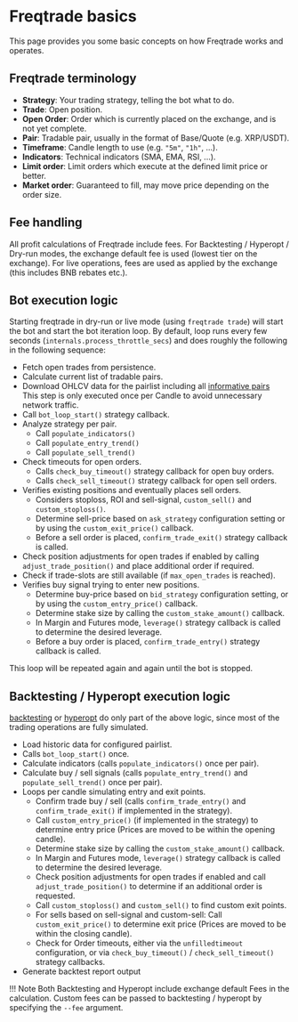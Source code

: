 # Freqtrade basics

This page provides you some basic concepts on how Freqtrade works and operates.

## Freqtrade terminology

* **Strategy**: Your trading strategy, telling the bot what to do.
* **Trade**: Open position.
* **Open Order**: Order which is currently placed on the exchange, and is not yet complete.
* **Pair**: Tradable pair, usually in the format of Base/Quote (e.g. XRP/USDT).
* **Timeframe**: Candle length to use (e.g. `"5m"`, `"1h"`, ...).
* **Indicators**: Technical indicators (SMA, EMA, RSI, ...).
* **Limit order**: Limit orders which execute at the defined limit price or better.
* **Market order**: Guaranteed to fill, may move price depending on the order size.

## Fee handling

All profit calculations of Freqtrade include fees. For Backtesting / Hyperopt / Dry-run modes, the exchange default fee is used (lowest tier on the exchange). For live operations, fees are used as applied by the exchange (this includes BNB rebates etc.).

## Bot execution logic

Starting freqtrade in dry-run or live mode (using `freqtrade trade`) will start the bot and start the bot iteration loop.
By default, loop runs every few seconds (`internals.process_throttle_secs`) and does roughly the following in the following sequence:

* Fetch open trades from persistence.
* Calculate current list of tradable pairs.
* Download OHLCV data for the pairlist including all [informative pairs](strategy-customization.md#get-data-for-non-tradeable-pairs)  
  This step is only executed once per Candle to avoid unnecessary network traffic.
* Call `bot_loop_start()` strategy callback.
* Analyze strategy per pair.
  * Call `populate_indicators()`
  * Call `populate_entry_trend()`
  * Call `populate_sell_trend()`
* Check timeouts for open orders.
  * Calls `check_buy_timeout()` strategy callback for open buy orders.
  * Calls `check_sell_timeout()` strategy callback for open sell orders.
* Verifies existing positions and eventually places sell orders.
  * Considers stoploss, ROI and sell-signal, `custom_sell()` and `custom_stoploss()`.
  * Determine sell-price based on `ask_strategy` configuration setting or by using the `custom_exit_price()` callback.
  * Before a sell order is placed, `confirm_trade_exit()` strategy callback is called.
* Check position adjustments for open trades if enabled by calling `adjust_trade_position()` and place additional order if required.
* Check if trade-slots are still available (if `max_open_trades` is reached).
* Verifies buy signal trying to enter new positions.
  * Determine buy-price based on `bid_strategy` configuration setting, or by using the `custom_entry_price()` callback.
  * Determine stake size by calling the `custom_stake_amount()` callback.
  * In Margin and Futures mode, `leverage()` strategy callback is called to determine the desired leverage.
  * Before a buy order is placed, `confirm_trade_entry()` strategy callback is called.

This loop will be repeated again and again until the bot is stopped.

## Backtesting / Hyperopt execution logic

[backtesting](backtesting.md) or [hyperopt](hyperopt.md) do only part of the above logic, since most of the trading operations are fully simulated.

* Load historic data for configured pairlist.
* Calls `bot_loop_start()` once.
* Calculate indicators (calls `populate_indicators()` once per pair).
* Calculate buy / sell signals (calls `populate_entry_trend()` and `populate_sell_trend()` once per pair).
* Loops per candle simulating entry and exit points.
  * Confirm trade buy / sell (calls `confirm_trade_entry()` and `confirm_trade_exit()` if implemented in the strategy).
  * Call `custom_entry_price()` (if implemented in the strategy) to determine entry price (Prices are moved to be within the opening candle).
  * Determine stake size by calling the `custom_stake_amount()` callback.
  * In Margin and Futures mode, `leverage()` strategy callback is called to determine the desired leverage.
  * Check position adjustments for open trades if enabled and call `adjust_trade_position()` to determine if an additional order is requested.
  * Call `custom_stoploss()` and `custom_sell()` to find custom exit points.
  * For sells based on sell-signal and custom-sell: Call `custom_exit_price()` to determine exit price (Prices are moved to be within the closing candle).
  * Check for Order timeouts, either via the `unfilledtimeout` configuration, or via `check_buy_timeout()` / `check_sell_timeout()` strategy callbacks.
* Generate backtest report output

!!! Note
    Both Backtesting and Hyperopt include exchange default Fees in the calculation. Custom fees can be passed to backtesting / hyperopt by specifying the `--fee` argument.
